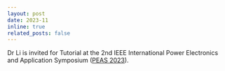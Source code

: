 ```yaml
---
layout: post
date: 2023-11
inline: true
related_posts: false
---
```


Dr Li is invited for Tutorial at the 2nd IEEE International Power Electronics and Application Symposium ([PEAS 2023](http://peas.cpss.org.cn/Home/Default)).
